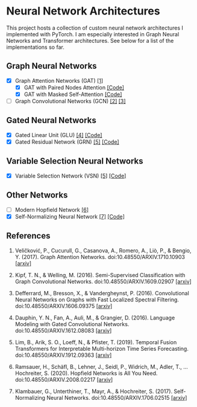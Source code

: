 # Neural Network Architectures

This project hosts a collection of custom neural network architectures I implemented with PyTorch.
I am especially interested in Graph Neural Networks and Transformer architectures.
See below for a list of the implementations so far.

## Graph Neural Networks
- [x] Graph Attention Networks (GAT)
  <a href="https://arxiv.org/abs/1710.10903" target="_blank">[1]</a>
  - [x] GAT with Paired Nodes Attention
    [[Code]](https://github.com/maik97/Neural-Network-Architectures/blob/main/gat/paired_nodes_attention.py)
  - [x] GAT with Masked Self-Attention
    [[Code]](https://github.com/maik97/Neural-Network-Architectures/blob/main/gat/transformer_nodes_attention.py)
- [ ] Graph Convolutional Networks (GCN)
  [[2]](https://arxiv.org/abs/1609.02907)
  [[3]](https://arxiv.org/abs/1606.09375)

## Gated Neural Networks
- [x] Gated Linear Unit (GLU)
  [[4]](https://arxiv.org/abs/1612.08083)
  [[Code]](https://github.com/maik97/Neural-Network-Architectures/blob/main/gated_networks/gated_linear_unit.py)
- [x] Gated Residual Network (GRN)
  [[5]](https://arxiv.org/abs/1912.09363)
  [[Code]](https://github.com/maik97/Neural-Network-Architectures/blob/main/gated_networks/gated_residual_network.py)

## Variable Selection Neural Networks
- [x] Variable Selection Network (VSN)
  [[5]](https://arxiv.org/abs/1912.09363)
  [[Code]](https://github.com/maik97/Neural-Network-Architectures/blob/main/variable_selection_networks/variable_selection_network.py)

## Other Networks
- [ ] Modern Hopfield Network
  [[6]](https://arxiv.org/abs/2008.02217)
- [X] Self-Normalizing Neural Network
  [[7]](https://arxiv.org/abs/1706.02515)
  [[Code]](https://github.com/maik97/Neural-Network-Architectures/tree/main/self_normalizing_neural_networks)

## References


1. Veličković, P., Cucurull, G., Casanova, A., Romero, A., Liò, P., & Bengio, Y. (2017). Graph Attention Networks. doi:10.48550/ARXIV.1710.10903
[[arxiv]](https://arxiv.org/abs/1710.10903)


2. Kipf, T. N., & Welling, M. (2016). Semi-Supervised Classification with Graph Convolutional Networks. doi:10.48550/ARXIV.1609.02907
[[arxiv]](https://arxiv.org/abs/1609.02907)


3. Defferrard, M., Bresson, X., & Vandergheynst, P. (2016). Convolutional Neural Networks on Graphs with Fast Localized Spectral Filtering. doi:10.48550/ARXIV.1606.09375
[[arxiv]](https://arxiv.org/abs/1606.09375)


4. Dauphin, Y. N., Fan, A., Auli, M., & Grangier, D. (2016). Language Modeling with Gated Convolutional Networks. doi:10.48550/ARXIV.1612.08083
[[arxiv]](https://arxiv.org/abs/1612.08083)


5. Lim, B., Arik, S. O., Loeff, N., & Pfister, T. (2019). Temporal Fusion Transformers for Interpretable Multi-horizon Time Series Forecasting. doi:10.48550/ARXIV.1912.09363
[[arxiv]](https://arxiv.org/abs/1912.09363)


6. Ramsauer, H., Schäfl, B., Lehner, J., Seidl, P., Widrich, M., Adler, T., … Hochreiter, S. (2020). Hopfield Networks is All You Need. doi:10.48550/ARXIV.2008.02217
[[arxiv]](https://arxiv.org/abs/2008.02217)


7. Klambauer, G., Unterthiner, T., Mayr, A., & Hochreiter, S. (2017). Self-Normalizing Neural Networks. doi:10.48550/ARXIV.1706.02515
[[arxiv]](https://arxiv.org/abs/1706.02515)

